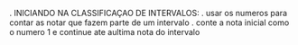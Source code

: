 . INICIANDO NA CLASSIFICAÇAO DE INTERVALOS:
    . usar os numeros para contar as notar que fazem parte de um intervalo
    . conte a nota inicial como o numero 1 e continue ate aultima nota do intervalo